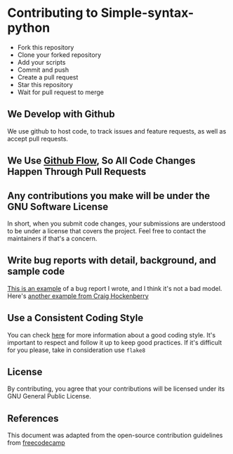 # Contributing to Simple-syntax-python

- Fork this repository
- Clone your forked repository
- Add your scripts
- Commit and push
- Create a pull request
- Star this repository
- Wait for pull request to merge

## We Develop with Github
We use github to host code, to track issues and feature requests, as well as accept pull requests.

## We Use [Github Flow](https://guides.github.com/introduction/flow/index.html), So All Code Changes Happen Through Pull Requests

## Any contributions you make will be under the GNU Software License
In short, when you submit code changes, your submissions are understood to be under a license that covers the project. Feel free to contact the maintainers if that's a concern.

## Write bug reports with detail, background, and sample code
[This is an example](http://stackoverflow.com/q/12488905/180626) of a bug report I wrote, and I think it's not a bad model. Here's [another example from Craig Hockenberry](http://www.openradar.me/11905408)


## Use a Consistent Coding Style
You can check [here](https://docs.python-guide.org/writing/style/) for more information about a good coding style. It's important to respect and follow it up to keep good practices. If it's difficult for you please, take in consideration use `flake8`

## License
By contributing, you agree that your contributions will be licensed under its GNU General Public License.

## References
This document was adapted from the open-source contribution guidelines from [freecodecamp](https://www.freecodecamp.org/news/how-to-write-a-good-readme-file/)

